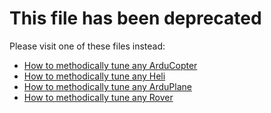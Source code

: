 # This file has been deprecated
<!--
SPDX-FileCopyrightText: 2024 Amilcar do Carmo Lucas <amilcar.lucas@iav.de>

SPDX-License-Identifier: GPL-3.0-or-later
-->

Please visit one of these files instead:

- [How to methodically tune any ArduCopter](TUNING_GUIDE_ArduCopter)
- [How to methodically tune any Heli](TUNING_GUIDE_Heli)
- [How to methodically tune any ArduPlane](TUNING_GUIDE_ArduPlane)
- [How to methodically tune any Rover](TUNING_GUIDE_Rover)
